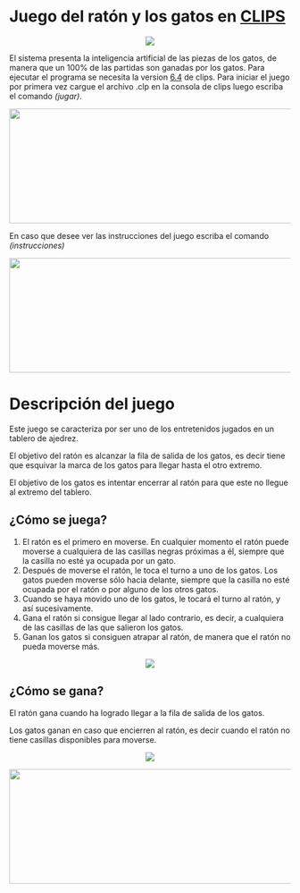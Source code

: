 # Juego del ratón y los gatos en [CLIPS](http://www.clipsrules.net/)
<p align="center">
  <img src="https://raw.github.com/geovannyzp/SistemaExperto-Raton_y_Gatos/master/ReadmeImgs/primerMovimiento.png">
</p>

El sistema presenta la inteligencia artificial de las piezas de los gatos, de manera que un 100% de las partidas son ganadas por los gatos.
Para ejecutar el programa se necesita la version [6.4](http://www.clipsrules.net/CLIPS64.html) de  clips.
Para iniciar el juego por primera vez cargue el archivo .clp en la consola de clips luego escriba el comando *(jugar)*.
<p align="center">
  <img width="560" height="205" src="https://raw.github.com/geovannyzp/SistemaExperto-Raton_y_Gatos/master/ReadmeImgs/loadgame.png">
</p>

En caso que desee ver las instrucciones del juego escriba el comando *(instrucciones)*
<p align="center">
  <img width="560" height="205" src="https://raw.github.com/geovannyzp/SistemaExperto-Raton_y_Gatos/master/ReadmeImgs/instrucciones.png">
</p>

# Descripción del juego
Este juego se caracteriza por ser uno de los entretenidos jugados en un tablero de ajedrez.

El objetivo del ratón es alcanzar la fila de salida de los gatos, es decir tiene que esquivar la marca de los gatos para llegar hasta el otro extremo.

El objetivo de los gatos es intentar encerrar al ratón para que este no llegue al extremo del tablero. 

## ¿Cómo se juega?

 1. El ratón es el primero en moverse. En cualquier momento el ratón puede moverse a cualquiera de las casillas negras próximas a él, siempre que la casilla no esté ya ocupada por un gato.
 2. Después de moverse el ratón, le toca el turno a uno de los gatos. Los gatos pueden moverse sólo hacia delante, siempre que la casilla no esté ocupada por el ratón o por alguno de los otros gatos.
 3.  Cuando se haya movido uno de los gatos, le tocará el turno al ratón, y así sucesivamente.
 4. Gana el ratón si consigue llegar al lado contrario, es decir, a cualquiera de las casillas de las que salieron los gatos.
 5. Ganan los gatos si consiguen atrapar al ratón, de manera que el ratón no pueda moverse más.
 <p align="center">
  <img src="https://raw.github.com/geovannyzp/SistemaExperto-Raton_y_Gatos/master/ReadmeImgs/paso1.png">
</p>

## ¿Cómo se gana?

El ratón gana cuando ha logrado llegar a la fila de salida de los gatos.

Los gatos ganan en caso que encierren al ratón, es decir cuando el ratón no tiene casillas disponibles para moverse.

<p align="center">
  <img src="https://raw.github.com/geovannyzp/SistemaExperto-Raton_y_Gatos/master/ReadmeImgs/final.png">
</p>

<p align="center">
  <img width="560" height="205" src="https://raw.github.com/geovannyzp/SistemaExperto-Raton_y_Gatos/master/ReadmeImgs/gameoverr.png">
</p>

 
